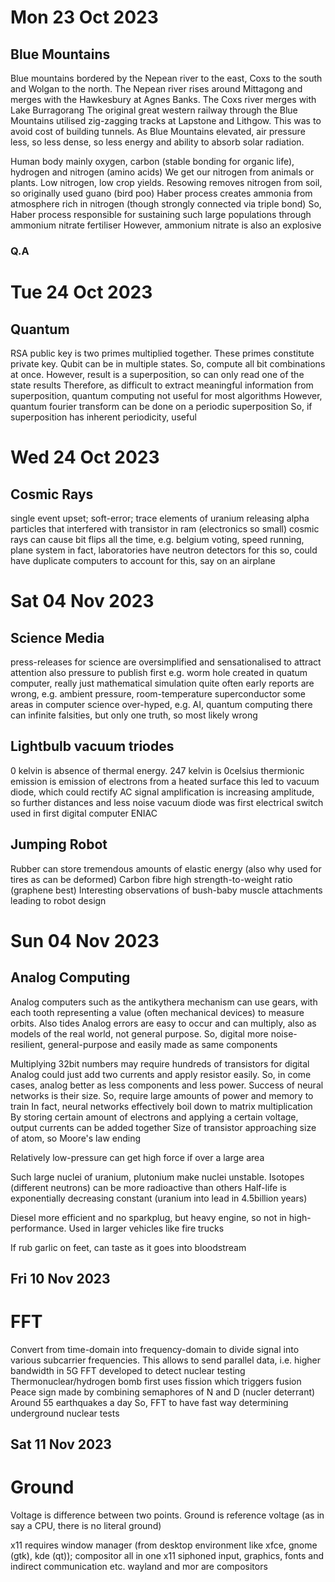 # Mon 23 Oct 2023
## Blue Mountains
Blue mountains bordered by the Nepean river to the east, Coxs to the south and Wolgan to the north.
The Nepean river rises around Mittagong and merges with the Hawkesbury at Agnes Banks.
The Coxs river merges with Lake Burragorang
The original great western railway through the Blue Mountains utilised zig-zagging tracks at Lapstone and Lithgow.
This was to avoid cost of building tunnels.
As Blue Mountains elevated, air pressure less, so less dense, so less energy and ability to absorb solar radiation.

Human body mainly oxygen, carbon (stable bonding for organic life), hydrogen and nitrogen (amino acids)
We get our nitrogen from animals or plants. Low nitrogen, low crop yields.
Resowing removes nitrogen from soil, so originally used guano (bird poo)
Haber process creates ammonia from atmosphere rich in nitrogen (though strongly connected via triple bond)
So, Haber process responsible for sustaining such large populations through ammonium nitrate fertiliser
However, ammonium nitrate is also an explosive
### Q.A

# Tue 24 Oct 2023
## Quantum
RSA public key is two primes multiplied together. 
These primes constitute private key.
Qubit can be in multiple states. So, compute all bit combinations at once.
However, result is a superposition, so can only read one of the state results
Therefore, as difficult to extract meaningful information from superposition, quantum computing not useful for most algorithms 
However, quantum fourier transform can be done on a periodic superposition
So, if superposition has inherent periodicity, useful

# Wed 24 Oct 2023
## Cosmic Rays
single event upset; soft-error;
trace elements of uranium releasing alpha particles that interfered with transistor in ram (electronics so small)
cosmic rays can cause bit flips all the time, e.g. belgium voting, speed running, plane system
in fact, laboratories have neutron detectors for this
so, could have duplicate computers to account for this, say on an airplane

# Sat 04 Nov 2023 
## Science Media
press-releases for science are oversimplified and sensationalised to attract attention
also pressure to publish first
e.g. worm hole created in quatum computer, really just mathematical simulation
quite often early reports are wrong, e.g. ambient pressure, room-temperature superconductor
some areas in computer science over-hyped, e.g. AI, quantum computing
there can infinite falsities, but only one truth, so most likely wrong

## Lightbulb vacuum triodes
0 kelvin is absence of thermal energy. 247 kelvin is 0celsius
thermionic emission is emission of electrons from a heated surface
this led to vacuum diode, which could rectify AC
signal amplification is increasing amplitude, so further distances and less noise
vacuum diode was first electrical switch used in first digital computer ENIAC

## Jumping Robot
Rubber can store tremendous amounts of elastic energy (also why used for tires as can be deformed)
Carbon fibre high strength-to-weight ratio (graphene best)
Interesting observations of bush-baby muscle attachments leading to robot design

# Sun 04 Nov 2023 
## Analog Computing
Analog computers such as the antikythera mechanism can use gears, with each tooth representing a value (often mechanical devices) to measure orbits. Also tides
Analog errors are easy to occur and can multiply, also as models of the real world, not general purpose.
So, digital more noise-resilient, general-purpose and easily made as same components

Multiplying 32bit numbers may require hundreds of transistors for digital
Analog could just add two currents and apply resistor easily.
So, in come cases, analog better as less components and less power.
Success of neural networks is their size. So, require large amounts of power and memory to train
In fact, neural networks effectively boil down to matrix multiplication
By storing certain amount of electrons and applying a certain voltage, output currents can be added together
Size of transistor approaching size of atom, so Moore's law ending

Relatively low-pressure can get high force if over a large area

Such large nuclei of uranium, plutonium make nuclei unstable. 
Isotopes (different neutrons) can be more radioactive than others
Half-life is exponentially decreasing constant (uranium into lead in 4.5billion years)

Diesel more efficient and no sparkplug, but heavy engine, so not in high-performance.
Used in larger vehicles like fire trucks

If rub garlic on feet, can taste as it goes into bloodstream

## Fri 10 Nov 2023
# FFT
Convert from time-domain into frequency-domain to divide signal into various subcarrier frequencies.
This allows to send parallel data, i.e. higher bandwidth in 5G
FFT developed to detect nuclear testing
Thermonuclear/hydrogen bomb first uses fission which triggers fusion
Peace sign made by combining semaphores of N and D (nucler deterrant)
Around 55 earthquakes a day
So, FFT to have fast way determining underground nuclear tests


## Sat 11 Nov 2023
# Ground
Voltage is difference between two points. Ground is reference voltage (as in say a CPU, there is no literal ground)

x11 requires window manager (from desktop environment like xfce, gnome (gtk), kde (qt)); compositor all in one
x11 siphoned input, graphics, fonts and indirect communication etc. 
wayland and mor are compositors
